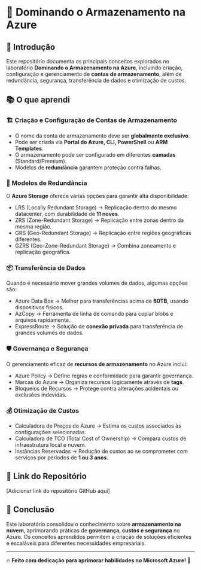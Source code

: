 # 🚀 Dominando o Armazenamento na Azure

## 📌 Introdução
Este repositório documenta os principais conceitos explorados no laboratório **Dominando o Armazenamento na Azure**, incluindo criação, configuração e gerenciamento de **contas de armazenamento**, além de redundância, segurança, transferência de dados e otimização de custos.

## 📚 O que aprendi

### 🏗️ Criação e Configuração de Contas de Armazenamento
- O nome da conta de armazenamento deve ser **globalmente exclusivo**.
- Pode ser criada via **Portal do Azure, CLI, PowerShell** ou **ARM Templates**.
- O armazenamento pode ser configurado em diferentes **camadas** (Standard/Premium).
- Modelos de **redundância** garantem proteção contra falhas.

### 🔄 Modelos de Redundância
O **Azure Storage** oferece várias opções para garantir alta disponibilidade:
- LRS (Locally Redundant Storage) → Replicação dentro do mesmo datacenter, com durabilidade de **11 noves**.
- ZRS (Zone-Redundant Storage) → Replicação entre zonas dentro da mesma região.
- GRS (Geo-Redundant Storage) → Replicação entre regiões geográficas diferentes.
- GZRS (Geo-Zone-Redundant Storage) → Combina zoneamento e replicação geográfica.

### 📦 Transferência de Dados
Quando é necessário mover grandes volumes de dados, algumas opções são:
- Azure Data Box → Melhor para transferências acima de **60TB**, usando dispositivos físicos.
- AzCopy → Ferramenta de linha de comando para copiar blobs e arquivos rapidamente.
- ExpressRoute → Solução de **conexão privada** para transferência de grandes volumes de dados.

### 🛡️ Governança e Segurança
O gerenciamento eficaz de **recursos de armazenamento** no Azure inclui:
- Azure Policy → Define regras e conformidade para garantir governança.
- Marcas do Azure → Organiza recursos logicamente através de **tags**.
- Bloqueios de Recursos → Protege contra alterações acidentais ou exclusões indevidas.

### 💰 Otimização de Custos
- Calculadora de Preços do Azure → Estima os custos associados às configurações selecionadas.
- Calculadora de TCO (Total Cost of Ownership) → Compara custos de infraestrutura local e nuvem.
- Instâncias Reservadas → Redução de custos ao se comprometer com serviços por períodos de **1 ou 3 anos**.

## 🔗 Link do Repositório
[Adicionar link do repositório GitHub aqui]

## 🎯 Conclusão
Este laboratório consolidou o conhecimento sobre **armazenamento na nuvem**, aprimorando práticas de **governança, custos e segurança** no Azure. Os conceitos aprendidos permitem a criação de soluções eficientes e escaláveis para diferentes necessidades empresariais.

---

🔥 **Feito com dedicação para aprimorar habilidades no Microsoft Azure!** 🚀
